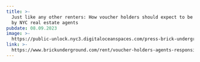 ```yaml
---
title: >-
  Just like any other renters: How voucher holders should expect to be treated
  by NYC real estate agents
pubdate: 08.09.2023
image: >-
  https://public-unlock.nyc3.digitaloceanspaces.com/press-brick-underground-logo.png
link: >-
  https://www.brickunderground.com/rent/voucher-holders-agents-responsibilities-treatment
---
```


